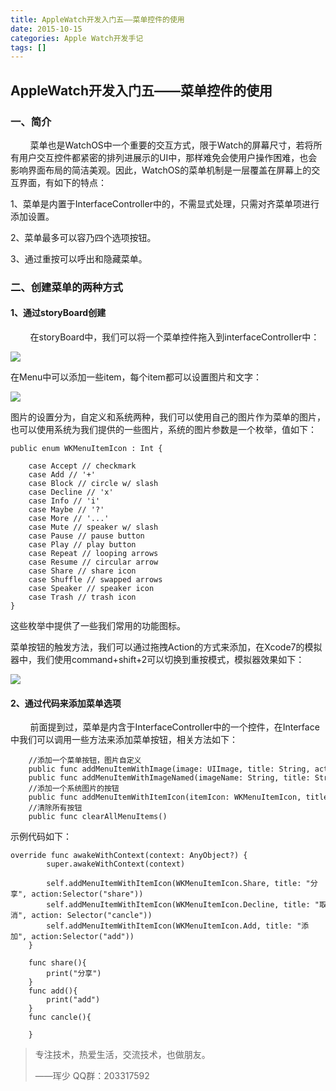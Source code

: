 ```yaml
---
title: AppleWatch开发入门五——菜单控件的使用
date: 2015-10-15
categories: Apple Watch开发手记
tags: []
---
```

## AppleWatch开发入门五——菜单控件的使用

### 一、简介

        菜单也是WatchOS中一个重要的交互方式，限于Watch的屏幕尺寸，若将所有用户交互控件都紧密的排列进展示的UI中，那样难免会使用户操作困难，也会影响界面布局的简洁美观。因此，WatchOS的菜单机制是一层覆盖在屏幕上的交互界面，有如下的特点：

1、菜单是内置于InterfaceController中的，不需显式处理，只需对齐菜单项进行添加设置。

2、菜单最多可以容乃四个选项按钮。

3、通过重按可以呼出和隐藏菜单。

### 二、创建菜单的两种方式

#### 1、通过storyBoard创建

        在storyBoard中，我们可以将一个菜单控件拖入到interfaceController中：

![](http://static.oschina.net/uploads/space/2015/1015/142755_E8SV_2340880.png)

在Menu中可以添加一些item，每个item都可以设置图片和文字：

![](http://static.oschina.net/uploads/space/2015/1015/142904_vpCS_2340880.png)

图片的设置分为，自定义和系统两种，我们可以使用自己的图片作为菜单的图片，也可以使用系统为我们提供的一些图片，系统的图片参数是一个枚举，值如下：

```
public enum WKMenuItemIcon : Int {
    
    case Accept // checkmark
    case Add // '+'
    case Block // circle w/ slash
    case Decline // 'x'
    case Info // 'i'
    case Maybe // '?'
    case More // '...'
    case Mute // speaker w/ slash
    case Pause // pause button
    case Play // play button
    case Repeat // looping arrows
    case Resume // circular arrow
    case Share // share icon
    case Shuffle // swapped arrows
    case Speaker // speaker icon
    case Trash // trash icon
}
```

这些枚举中提供了一些我们常用的功能图标。

菜单按钮的触发方法，我们可以通过拖拽Action的方式来添加，在Xcode7的模拟器中，我们使用command+shift+2可以切换到重按模式，模拟器效果如下：

![](http://static.oschina.net/uploads/space/2015/1015/144535_msxf_2340880.png)

#### 2、通过代码来添加菜单选项

        前面提到过，菜单是内含于InterfaceController中的一个控件，在Interface中我们可以调用一些方法来添加菜单按钮，相关方法如下：

```
    //添加一个菜单按钮，图片自定义
    public func addMenuItemWithImage(image: UIImage, title: String, action: Selector)
    public func addMenuItemWithImageNamed(imageName: String, title: String, action: Selector)
    //添加一个系统图片的按钮
    public func addMenuItemWithItemIcon(itemIcon: WKMenuItemIcon, title: String, action: Selector)
    //清除所有按钮
    public func clearAllMenuItems()
```

示例代码如下：

```
override func awakeWithContext(context: AnyObject?) {
        super.awakeWithContext(context)
      
        self.addMenuItemWithItemIcon(WKMenuItemIcon.Share, title: "分享", action:Selector("share"))
        self.addMenuItemWithItemIcon(WKMenuItemIcon.Decline, title: "取消", action: Selector("cancle"))
        self.addMenuItemWithItemIcon(WKMenuItemIcon.Add, title: "添加", action:Selector("add"))
    }

    func share(){
        print("分享")
    }
    func add(){
        print("add")
    }
    func cancle(){
        
    }
```

> 专注技术，热爱生活，交流技术，也做朋友。
> 
> ——珲少 QQ群：203317592
